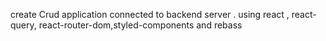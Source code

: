 create Crud  application connected to backend server .
using react , react-query, react-router-dom,styled-components and rebass
